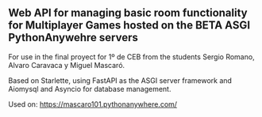 ## Web API for managing basic room functionality for Multiplayer Games hosted on the BETA ASGI PythonAnywehre servers

For use in the final proyect for 1º de CEB from the students Sergio Romano, Alvaro Caravaca y Miguel Mascaró.

Based on Starlette, using FastAPI as the ASGI server framework and Aiomysql and Asyncio for database management. 

Used on:
https://mascaro101.pythonanywhere.com/ 
